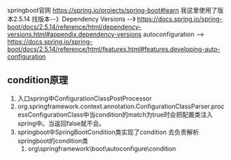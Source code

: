 springboot官网
https://spring.io/projects/spring-boot#learn
我这里使用了版本2.5.14
找版本--》Dependency Versions --》 https://docs.spring.io/spring-boot/docs/2.5.14/reference/html/dependency-versions.html#appendix.dependency-versions
autoconfiguration --> https://docs.spring.io/spring-boot/docs/2.5.14/reference/html/features.html#features.developing-auto-configuration


## condition原理
1. 入口spring中ConfigurationClassPostProcessor
2. org.springframework.context.annotation.ConfigurationClassParser.processConfigurationClass中当condition的match为true时会把配置类注入spring中。当返回false就不会。
3. springboot中SpringBootCondition类实现了condition 去负责解析springboot的condition类
   1. org\springframework\boot\autoconfigure\condition